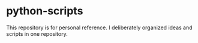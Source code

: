 # python-scripts
This repository is for personal reference. I deliberately organized ideas and scripts in one repository.
